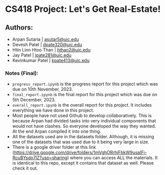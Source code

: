 # CS418 Project: Let's Get Real-Estate!

## Authors:

* Arpan Sutaria | asutar5@uic.edu
* Devesh Patel | dpate320@uic.edu
* Htin Linn Htoo Than | hthan2@uic.edu
* Jay Patel | jpate281@uic.edu
* Kevinkumar Patel | kpate413@uic.edu

### Notes (Final):

* `progress_report.ipynb` is the progress report for this project which was due on 10th November, 2023.
* `final_report.ipynb` is the final report for this project which was due on 5th December, 2023.
* `overall_report.ipynb` is the overall report for this project. It includes everything we have done in this project.
* Most people have not used Github to develop collaboratively. This is because Arpan had divided tasks into very individual components that would not have clashes. So everyone developed the way they wanted. At the end Arpan compiled it into one thing.
* All the datasets used are in the datasets folder. Although, it is missing one of the datasets that was used due to it being very large in size.
* There is a google driver folder at this link (https://drive.google.com/drive/folders/1mVghORrhiFbkW9usaIFj-RcuBYsdo7lZ?usp=sharing) where you can access ALL the materials. It is identical to this repo, except it contains that dataset as well. Please check it out.

